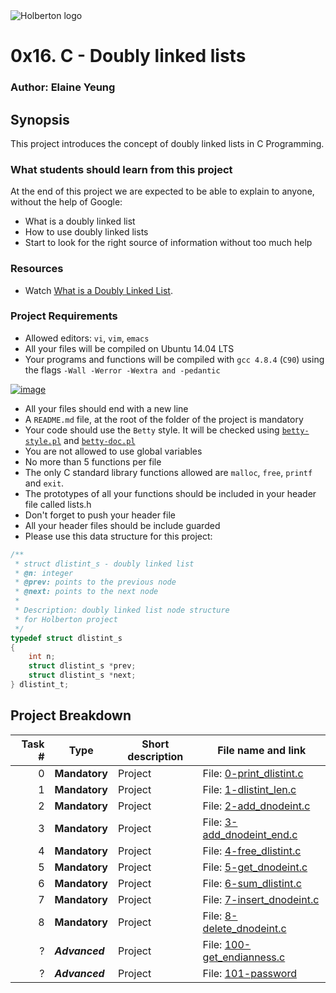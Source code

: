 <img src="https://www.holbertonschool.com/assets/holberton-logo-1cc451260ca3cd297def53f2250a9794810667c7ca7b5fa5879a569a457bf16f.png" alt="Holberton logo">

# 0x16. C - Doubly linked lists

### Author: Elaine Yeung

## Synopsis
This project introduces the concept of doubly linked lists in C Programming.

### What students should learn from this project

At the end of this project we are expected to be able to explain to anyone, without the help of Google:
- What is a doubly linked list
- How to use doubly linked lists
- Start to look for the right source of information without too much help

### Resources
- Watch <a href="https://www.youtube.com/watch?v=k0pjD12bzP0">What is a Doubly Linked List</a>.

### Project Requirements
- Allowed editors: `vi`, `vim`, `emacs`
- All your files will be compiled on Ubuntu 14.04 LTS
- Your programs and functions will be compiled with `gcc 4.8.4` (`C90`) using the flags `-Wall -Werror -Wextra and -pedantic`

[![image](https://cloud.githubusercontent.com/assets/23224088/24430835/7d83286c-13cd-11e7-9083-aadb330906b8.png)](https://twitter.com/egsy/status/833533513936703489)
- All your files should end with a new line
- A `README.md` file, at the root of the folder of the project is mandatory
- Your code should use the `Betty` style. It will be checked using [`betty-style.pl`](https://github.com/holbertonschool/Betty/blob/master/betty-style.pl) and [`betty-doc.pl`](https://github.com/holbertonschool/Betty/blob/master/betty-doc.pl)
- You are not allowed to use global variables
- No more than 5 functions per file
- The only C standard library functions allowed are `malloc`, `free`, `printf` and `exit`. 
- The prototypes of all your functions should be included in your header file called lists.h
- Don't forget to push your header file
- All your header files should be include guarded
- Please use this data structure for this project:

```C
/**
 * struct dlistint_s - doubly linked list
 * @n: integer
 * @prev: points to the previous node
 * @next: points to the next node
 *
 * Description: doubly linked list node structure
 * for Holberton project
 */
typedef struct dlistint_s
{
    int n;
    struct dlistint_s *prev;
    struct dlistint_s *next;
} dlistint_t;
```

## Project Breakdown
Task # | Type | Short description | File name and link |
---: | --- | --- | --- |
0 | **Mandatory** | Project | File: [0-print_dlistint.c](./0-print_dlistint.c)
1 | **Mandatory** | Project | File: [1-dlistint_len.c](./1-dlistint_len.c)
2 | **Mandatory** | Project | File: [2-add_dnodeint.c](./2-add_dnodeint.c)
3 | **Mandatory** | Project | File: [3-add_dnodeint_end.c](./3-add_dnodeint_end.c)
4 | **Mandatory** | Project | File: [4-free_dlistint.c](./4-free_dlistint.c)
5 | **Mandatory** | Project | File: [5-get_dnodeint.c](./5-get_dnodeint.c)
6 | **Mandatory** | Project | File: [6-sum_dlistint.c](./6-sum_dlistint.c)
7 | **Mandatory** | Project | File: [7-insert_dnodeint.c](./7-insert_dnodeint.c)
8 | **Mandatory** | Project | File: [8-delete_dnodeint.c](./8-delete_dnodeint.c)
? | ***Advanced***| Project | File: [100-get_endianness.c](./100-get_endianness.c)|
? | ***Advanced***| Project | File: [101-password](./101-password)|
